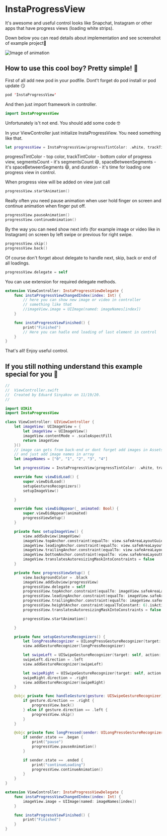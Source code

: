 # InstaProgressView
It's awesome and useful control looks like Snapchat, Instagram or other apps that have progress views (loading white strips).

Down below you can read details about implementation and see screenshot of example project🧐

![Image of animation](https://scontent.fhel3-1.fna.fbcdn.net/v/t1.0-9/126138214_3612263292163676_4787320952628979909_o.jpg?_nc_cat=109&ccb=2&_nc_sid=730e14&_nc_ohc=wiAmBuKIzq8AX_dgrv5&_nc_ht=scontent.fhel3-1.fna&oh=4ad2ad2a196d57d8130b185736f71915&oe=5FDA0F5B)


## How to use this cool boy? Pretty simple! 🥳
First of all add new pod in your podfile. Dont't forget do pod install or pod update 😏
```swift
pod 'InstaProgressView'
```

And then just import framework in controller.
```swift
import InstaProgressView
```
Unfortunately is't not end. You should add some code 🤓

In your ViewController just initialize InstaProgressView. You need something like that.

```swift
let progressView = InstaProgressView(progressTintColor: .white, trackTintColor: UIColor.white.withAlphaComponent(0.5), segmentsCount: 5, spaceBetweenSegments: 8, duration: 10)
```
progressTintColor - top color, trackTintColor - bottom color of progress view, segmentsCount - it's segmentsCount 😄, spaceBetweenSegments - it's spaceBetweenSegments 😄, and duration - it's time 
for loading one progress view in control.

When progress view will be added on view just call

```swift
progressView.startAnimation()
```
Really often you need pause animation when user hold finger on screen and continue animation when finger put off.
```swift
progressView.pauseAnimation()
progressView.continueAnimation()
```
By the way you can need show next info (for example image or video like in Instagram) on screen by left swipe or previous for right swipe. 
```swift
progressView.skip()
progressView.back()
```
Of course don't forget about delegate to handle next, skip, back or end of all loadings.
```swift
progressView.delegate = self
```
You can use extension for required delegate methods.
```swift
extension ViewController: InstaProgressViewDelegate {
    func instaProgressViewChangedIndex(index: Int) {
        // here you can show new image or video in controller
        // something like that
        //imageView.image = UIImage(named: imageNames[index])
    }

    func instaProgressViewFinished() {
        print("Finished")
        // Here you can hadle end loading of last element in control
    }
}
```
That's all! Enjoy useful control.

## If you still nothing understand this example special for you 🤪
```swift
//
//  ViewController.swift
//  Created by Eduard Sinyakov on 11/19/20.
//

import UIKit
import InstaProgressView

class ViewController: UIViewController {
    let imageView: UIImageView = {
        let imageView = UIImageView()
        imageView.contentMode = .scaleAspectFill
        return imageView
    }()
    // image can gets from back-end or dont forget add images in Assets.xcassets
    // and just add image names in array
    let imageNames = ["0", "1", "2", "3", "4"]

    let progressView = InstaProgressView(progressTintColor: .white, trackTintColor: UIColor.white.withAlphaComponent(0.5), segmentsCount: 5, spaceBetweenSegments: 8, duration: 10)

    override func viewDidLoad() {
        super.viewDidLoad()
        setupGesturesRecognizers()
        setupImageView()

    }

    override func viewDidAppear(_ animated: Bool) {
        super.viewDidAppear(animated)
        progressViewSetup()
    }

    private func setupImageView() {
        view.addSubview(imageView)
        imageView.topAnchor.constraint(equalTo: view.safeAreaLayoutGuide.topAnchor, constant: 0).isActive = true
        imageView.leadingAnchor.constraint(equalTo: view.safeAreaLayoutGuide.leadingAnchor, constant: 0).isActive = true
        imageView.trailingAnchor.constraint(equalTo: view.safeAreaLayoutGuide.trailingAnchor, constant: 0).isActive = true
        imageView.bottomAnchor.constraint(equalTo: view.safeAreaLayoutGuide.bottomAnchor, constant: 0).isActive = true
        imageView.translatesAutoresizingMaskIntoConstraints = false
    }

    private func progressViewSetup() {
        view.backgroundColor = .black
        imageView.addSubview(progressView)
        progressView.delegate = self
        progressView.topAnchor.constraint(equalTo: imageView.safeAreaLayoutGuide.topAnchor, constant: 20).isActive = true
        progressView.leadingAnchor.constraint(equalTo: imageView.safeAreaLayoutGuide.leadingAnchor, constant: 10).isActive = true
        progressView.trailingAnchor.constraint(equalTo: imageView.safeAreaLayoutGuide.trailingAnchor, constant: -10).isActive = true
        progressView.heightAnchor.constraint(equalToConstant: 6).isActive = true
        progressView.translatesAutoresizingMaskIntoConstraints = false

        progressView.startAnimation()

    }

    private func setupGesturesRecognizers() {
        let longPressRecognizer = UILongPressGestureRecognizer(target: self, action: #selector(longPressed))
        view.addGestureRecognizer(longPressRecognizer)

        let swipeLeft = UISwipeGestureRecognizer(target: self, action: #selector(handleGesture))
        swipeLeft.direction = .left
        view.addGestureRecognizer(swipeLeft)

        let swipeRight = UISwipeGestureRecognizer(target: self, action: #selector(handleGesture))
        swipeRight.direction = .right
        view.addGestureRecognizer(swipeRight)
    }

    @objc private func handleGesture(gesture: UISwipeGestureRecognizer) {
        if gesture.direction == .right {
            progressView.back()
        } else if gesture.direction == .left {
            progressView.skip()
        }
    }

    @objc private func longPressed(sender: UILongPressGestureRecognizer) {
        if sender.state == .began {
            print("pause")
            progressView.pauseAnimation()
        }

        if sender.state == .ended {
            print("continueLoading")
            progressView.continueAnimation()
        }
    }
}

extension ViewController: InstaProgressViewDelegate {
    func instaProgressViewChangedIndex(index: Int) {
        imageView.image = UIImage(named: imageNames[index])
    }

    func instaProgressViewFinished() {
        print("Finished")
    }
}
```
